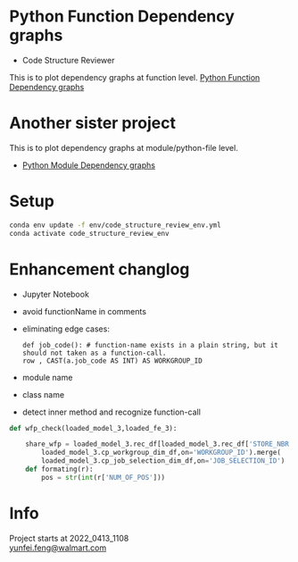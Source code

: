 # Python Function Dependency graphs
- Code Structure Reviewer 

This is to plot dependency graphs at function level. [Python Function Dependency graphs](./)

# Another sister project
This is to plot dependency graphs at module/python-file level. 
- [Python Module Dependency graphs](https://github.com/thebjorn/pydeps)

# Setup
```sh
conda env update -f env/code_structure_review_env.yml
conda activate code_structure_review_env
```

# Enhancement changlog
- Jupyter Notebook
- avoid functionName in comments
- eliminating edge cases:
    ```
    def job_code(): # function-name exists in a plain string, but it should not taken as a function-call.
    row , CAST(a.job_code AS INT) AS WORKGROUP_ID
    ```
- module name
- class name

- detect inner method and recognize function-call
```py
def wfp_check(loaded_model_3,loaded_fe_3):

    share_wfp = loaded_model_3.rec_df[loaded_model_3.rec_df['STORE_NBR'].isin(pilot_stores)].merge(
        loaded_model_3.cp_workgroup_dim_df,on='WORKGROUP_ID').merge(
        loaded_model_3.cp_job_selection_dim_df,on='JOB_SELECTION_ID')
    def formating(r):
        pos = str(int(r['NUM_OF_POS']))
```


# Info
Project starts at 2022_0413_1108  
yunfei.feng@walmart.com
